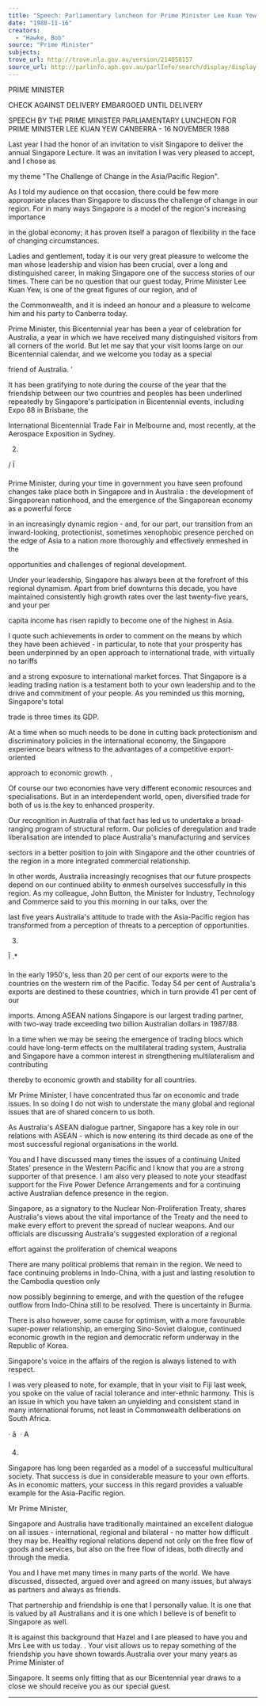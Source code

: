 ```yaml
---
title: "Speech: Parliamentary luncheon for Prime Minister Lee Kuan Yew, Canberra"
date: "1988-11-16"
creators:
  - "Hawke, Bob"
source: "Prime Minister"
subjects:
trove_url: http://trove.nla.gov.au/version/214058157
source_url: http://parlinfo.aph.gov.au/parlInfo/search/display/display.w3p;query=Id%3A%22media/pressrel/HPR08018425%22
---
```


 PRIME MINISTER

 CHECK AGAINST DELIVERY EMBARGOED UNTIL DELIVERY

 SPEECH BY THE PRIME MINISTER  PARLIAMENTARY LUNCHEON FOR PRIME MINISTER LEE KUAN YEW  CANBERRA - 16 NOVEMBER 1988

 Last year I had the honor of an invitation to visit  Singapore to deliver the annual Singapore Lecture. It was  an invitation I was very pleased to accept,  and I chose as 

 my theme "The Challenge of Change in the Asia/Pacific  Region".

 As I told my audience on that occasion, there could be few  more appropriate places than Singapore to discuss the  challenge of change in our region. For in many ways  Singapore is a model of the region's increasing importance 

 in the global economy; it has proven itself a paragon of  flexibility in the face of changing circumstances.

 Ladies and gentlement,  today it is our very great pleasure  to welcome the man whose leadership and vision has been  crucial, over a long and distinguished career,  in making  Singapore one of the success stories of our times. There  can be no question that our guest today, Prime Minister Lee  Kuan Yew, is one of the great figures of our region, and of 

 the Commonwealth, and it is indeed an honour and a pleasure  to welcome him and his party to Canberra today.

 Prime Minister,  this Bicentennial year has been a year of  celebration for Australia, a year in which we have received  many distinguished visitors from all corners of the world.  But let me say that your visit looms large on our  Bicentennial calendar,  and we welcome you today as a special 

 friend of Australia. ’

 It has been gratifying to note during the course of the year  that the friendship between our two countries and peoples  has been underlined repeatedly by Singapore's participation  in Bicentennial events, including Expo 88 in Brisbane,  the 

 International Bicentennial Trade Fair in Melbourne and,  most recently, at the Aerospace Exposition in Sydney.

 2.

 / Ï

 Prime Minister,  during your time in government you have seen  profound changes take place both in Singapore and in  Australia :  the development of Singaporean nationhood, and  the emergence of the Singaporean economy as a powerful force 

 in an increasingly dynamic region - and, for our part, our  transition from an inward-looking, protectionist, sometimes  xenophobic presence perched on the edge of Asia to a nation  more thoroughly and effectively enmeshed in the 

 opportunities and challenges of regional development.

 Under your leadership, Singapore has always been at the  forefront of this regional dynamism. Apart from brief  downturns this decade, you have maintained consistently high  growth rates over the last twenty-five years, and your per 

 capita income has risen rapidly to become one of the highest  in Asia.

 I quote such achievements in order to comment on the means  by which they have been achieved - in particular, to note  that your prosperity has been underpinned by an open  approach to international trade, with virtually no tariffs 

 and a strong exposure to international market forces. That  Singapore is a leading trading nation is a testament both to  your own leadership and to the drive and commitment of your  people. As you reminded us this morning, Singapore's total 

 trade is three times its GDP.

 At a time when so much needs to be done in cutting back  protectionism and discriminatory policies in the  international economy, the Singapore experience bears  witness to the advantages of a competitive export-oriented 

 approach to economic growth. ,

 Of course our two economies have very different economic  resources and specialisations. But in an interdependent  world, open, diversified trade for both of us is the key to  enhanced prosperity.

 Our recognition in Australia of that fact has led us to  undertake a broad-ranging program of structural reform. Our  policies of deregulation and trade liberalisation are  intended to place Australia's manufacturing and services 

 sectors in a better position to join with Singapore and the  other countries of the region in a more integrated  commercial relationship.

 In other words, Australia increasingly recognises that our  future prospects depend on our continued ability to enmesh  ourselves successfully in this region. As my colleague, John Button, the Minister for Industry, Technology and  Commerce said to you this morning in our talks, over the 

 last five years Australia's attitude to trade with the  Asia-Pacific region has transformed from a perception of  threats to a perception of opportunities.

 3.

 Î .*

 In the early 1950's, less than 20 per cent of our exports  were to the countries on the western rim of the Pacific.  Today 54 per cent of Australia's exports are destined to  these countries, which in turn provide 41 per cent of our 

 imports. Among ASEAN nations Singapore is our largest  trading partner, with two-way trade exceeding two billion  Australian dollars in 1987/88.

 In a time when we may be seeing the emergence of trading  blocs which could have long-term effects on the multilateral  trading system, Australia and Singapore have a common  interest in strengthening multilateralism and contributing 

 thereby to economic growth and stability for all countries.

 Mr Prime Minister, I have concentrated thus far on economic  and trade issues. In so doing I do not wish to understate  the many global and regional issues that are of shared  concern to us both.

 As Australia's ASEAN dialogue partner, Singapore has a key  role in our relations with ASEAN - which is now entering its  third decade as one of the most successful regional  organisations in the world.

 You and I have discussed many times the issues of a  continuing United States' presence in the Western Pacific  and I know that you are a strong supporter of that presence.  I am also very pleased to note your steadfast support for  the Five Power Defence Arrangements and for a continuing  active Australian defence presence in the region.

 Singapore, as a signatory to the Nuclear Non-Proliferation  Treaty, shares Australia's views about the vital importance  of the Treaty and the need to make every effort to prevent  the spread of nuclear weapons. And our officials are  discussing Australia's suggested exploration of a regional 

 effort against the proliferation of chemical weapons

 There are many political problems that remain in the region.  We need to face continuing problems in Indo-China, with a  just and lasting resolution to the Cambodia question only 

 now possibly beginning to emerge, and with the question of  the refugee outflow from Indo-China still to be resolved.  There is uncertainty in Burma.

 There is also however, some cause for optimism, with a more  favourable super-power relationship, an emerging Sino-Soviet  dialogue, continued economic growth in the region and  democratic reform underway in the Republic of Korea.

 Singapore's voice in the affairs of the region is always  listened to with respect.

 I was very pleased to note, for example, that in your visit  to Fiji last week, you spoke on the value of racial  tolerance and inter-ethnic harmony. This is an issue in  which you have taken an unyielding and consistent stand in  many international forums, not least in Commonwealth  deliberations on South Africa.

 · â  ·  A

 4.

 Singapore has long been regarded as a model of a successful  multicultural society. That success is due in considerable  measure to your own efforts.  As in economic matters, your  success in this regard provides a valuable example for the  Asia-Pacific region.

 Mr Prime Minister,

 Singapore and Australia have traditionally maintained an  excellent dialogue on all issues - international,  regional  and bilateral - no matter how difficult they may be. Healthy regional relations depend not only on the free flow  of goods and services,  but also on the free flow of ideas,   both directly and through the media.

 You and I have met many times in many parts of the world. We have discussed, dissected, argued over and agreed on many  issues, but always as partners and always as friends.

 That partnership and friendship is one that I personally  value.  It is one that is valued by all Australians and it  is one which I believe is of benefit to Singapore as well.

 It is against this background that Hazel and I are pleased  to have you and Mrs Lee with us today. .  Your visit allows us  to repay something of the friendship you have shown towards  Australia over your many years as Prime Minister of 

 Singapore.  It seems only fitting that as our Bicentennial  year draws to a close we should receive you as our special  guest.

 *************************

